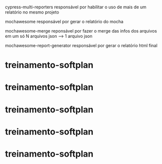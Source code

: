﻿cypress-multi-reporters
    responsável por habilitar o uso de mais de um relatório no mesmo projeto

mochawesome
    responsável por gerar o relatório do mocha

mochawesome-merge
    reponsável por fazer o merge das infos dos arquivos em um só
    N arquivos json --> 1 arquivo json

mochawesome-report-generator
    responsável por gerar o relatório html final
# treinamento-softplan
# treinamento-softplan
# treinamento-softplan
# treinamento-softplan
# treinamento-softplan

